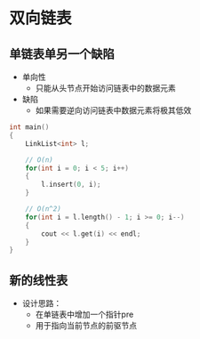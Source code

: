 # 双向链表

## 单链表单另一个缺陷

- 单向性
  - 只能从头节点开始访问链表中的数据元素
- 缺陷
  - 如果需要逆向访问链表中数据元素将极其低效

```c++
int main()
{
    LinkList<int> l;

    // O(n)
    for(int i = 0; i < 5; i++)
    {
        l.insert(0, i);
    }

    // O(n^2)
    for(int i = l.length() - 1; i >= 0; i--)
    {
        cout << l.get(i) << endl;
    }
}
```

## 新的线性表

- 设计思路：
  - 在单链表中增加一个指针pre
  - 用于指向当前节点的前驱节点

